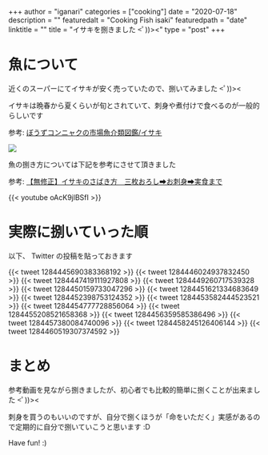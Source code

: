 +++
author = "iganari"
categories = ["cooking"]
date = "2020-07-18"
description = ""
featuredalt = "Cooking Fish isaki"
featuredpath = "date"
linktitle = ""
title = "イサキを捌きました <ﾟ))><"
type = "post"
+++


# 魚について

近くのスーパーにてイサキが安く売っていたので、捌いてみました <ﾟ))><

イサキは晩春から夏くらいが旬とされていて、刺身や煮付けで食べるのが一般的らしいです

参考: [ぼうずコンニャクの市場魚介類図鑑/イサキ](https://www.zukan-bouz.com/syu/イサキ)

![](https://www.zukan-bouz.com/public_image/Fish/191/Thumb630/isaki000.jpg)




魚の捌き方については下記を参考にさせて頂きました

参考: [【無修正】イサキのさばき方　三枚おろし➡お刺身➡実食まで](https://www.youtube.com/watch?v=oAcK9jlBSfI)

{{< youtube oAcK9jlBSfI >}}


# 実際に捌いていった順

以下、 Twitter の投稿を貼っておきます

{{< tweet 1284445690383368192 >}}
{{< tweet 1284446024937832450 >}}
{{< tweet 1284447419111927808 >}}
{{< tweet 1284449260717539328 >}}
{{< tweet 1284450159733047296 >}}
{{< tweet 1284451621334683649 >}}
{{< tweet 1284452398753124352 >}}
{{< tweet 1284453582444523521 >}}
{{< tweet 1284454777728856064 >}}
{{< tweet 1284455208521658368 >}}
{{< tweet 1284456359585386496 >}}
{{< tweet 1284457380084740096 >}}
{{< tweet 1284458245126406144 >}}
{{< tweet 1284460519307374592 >}}


# まとめ

参考動画を見ながら捌きましたが、初心者でも比較的簡単に捌くことが出来ました <ﾟ))><

刺身を買うのもいいのですが、自分で捌くほうが「命をいただく」実感があるので定期的に自分で捌いていこうと思います :D

Have fun! :)
